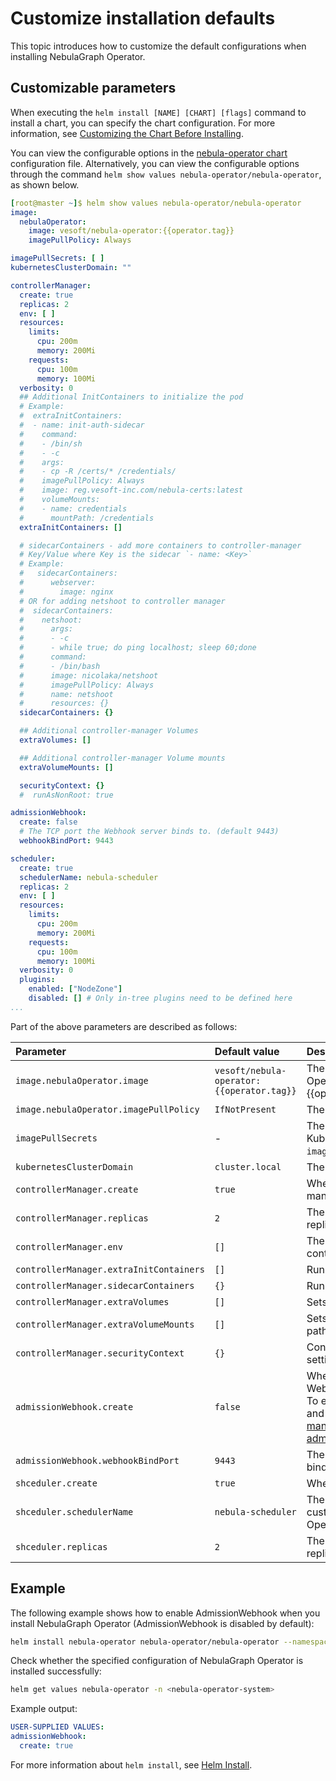 # Customize installation defaults

This topic introduces how to customize the default configurations when installing NebulaGraph Operator.

## Customizable parameters 

When executing the `helm install [NAME] [CHART] [flags]` command to install a chart, you can specify the chart configuration. For more information, see [Customizing the Chart Before Installing](https://helm.sh/docs/intro/using_helm/#customizing-the-chart-before-installing).

You can view the configurable options in the [nebula-operator chart](https://github.com/vesoft-inc/nebula-operator/blob/v{{operator.release}}/charts/nebula-operator/values.yaml) configuration file. Alternatively, you can view the configurable options through the command `helm show values nebula-operator/nebula-operator`, as shown below.

```yaml
[root@master ~]$ helm show values nebula-operator/nebula-operator   
image:
  nebulaOperator:
    image: vesoft/nebula-operator:{{operator.tag}}
    imagePullPolicy: Always

imagePullSecrets: [ ]
kubernetesClusterDomain: ""

controllerManager:
  create: true
  replicas: 2
  env: [ ]
  resources:
    limits:
      cpu: 200m
      memory: 200Mi
    requests:
      cpu: 100m
      memory: 100Mi
  verbosity: 0
  ## Additional InitContainers to initialize the pod
  # Example:
  #  extraInitContainers:
  #  - name: init-auth-sidecar
  #    command:
  #    - /bin/sh
  #    - -c
  #    args:
  #    - cp -R /certs/* /credentials/
  #    imagePullPolicy: Always
  #    image: reg.vesoft-inc.com/nebula-certs:latest
  #    volumeMounts:
  #    - name: credentials
  #      mountPath: /credentials
  extraInitContainers: []

  # sidecarContainers - add more containers to controller-manager
  # Key/Value where Key is the sidecar `- name: <Key>`
  # Example:
  #   sidecarContainers:
  #      webserver:
  #        image: nginx
  # OR for adding netshoot to controller manager
  #  sidecarContainers:
  #    netshoot:
  #      args:
  #      - -c
  #      - while true; do ping localhost; sleep 60;done
  #      command:
  #      - /bin/bash
  #      image: nicolaka/netshoot
  #      imagePullPolicy: Always
  #      name: netshoot
  #      resources: {}
  sidecarContainers: {}

  ## Additional controller-manager Volumes
  extraVolumes: []

  ## Additional controller-manager Volume mounts
  extraVolumeMounts: []

  securityContext: {}
  #  runAsNonRoot: true

admissionWebhook:
  create: false
  # The TCP port the Webhook server binds to. (default 9443)
  webhookBindPort: 9443

scheduler:
  create: true
  schedulerName: nebula-scheduler
  replicas: 2
  env: [ ]
  resources:
    limits:
      cpu: 200m
      memory: 200Mi
    requests:
      cpu: 100m
      memory: 100Mi
  verbosity: 0
  plugins:
    enabled: ["NodeZone"]
    disabled: [] # Only in-tree plugins need to be defined here
...
```

Part of the above parameters are described as follows:

| Parameter                                   | Default value                          | Description                                 |
| :------------------------------------- | :------------------------------ | :----------------------------------------- |
| `image.nebulaOperator.image`           | `vesoft/nebula-operator:{{operator.tag}}` | The image of NebulaGraph Operator, version of which is {{operator.release}}. |
| `image.nebulaOperator.imagePullPolicy` | `IfNotPresent`                  | The image pull policy in Kubernetes.                            |
| `imagePullSecrets`                     | -                               | The image pull secret in Kubernetes. For example `imagePullSecrets[0].name="vesoft"`.|                     
| `kubernetesClusterDomain`              | `cluster.local`                 | The cluster domain.                                |
| `controllerManager.create`             | `true`                          | Whether to enable the controller-manager component.              |
| `controllerManager.replicas`           | `2`                             | The number of controller-manager replicas.                |
| `controllerManager.env`                | `[]`                            | The environment variables for the controller-manager component.                 |
| `controllerManager.extraInitContainers`| `[]`                            | Runs an init container.   |
| `controllerManager.sidecarContainers`  | `{}`                            | Runs a sidecar container.  |
| `controllerManager.extraVolumes`       | `[]`                            | Sets a storage volume.  |
| `controllerManager.extraVolumeMounts`  | `[]`                            | Sets the storage volume mount path.  |
| `controllerManager.securityContext`    | `{}`                            | Configures the access and control settings for NebulaGraph Operator.  |
| `admissionWebhook.create`              | `false`                          | Whether to enable Admission Webhook. This option is disabled. To enable it, set the value to `true` and you will need to install [cert-manager](https://cert-manager.io/docs/installation/helm/). For details, see [Enable admission control](../4.cluster-administration/4.7.security/4.7.2.enable-admission-control.md).             |
| `admissionWebhook.webhookBindPort` | `9443` | The TCP port the Webhook server binds to. It is 9443 by default. |
| `shceduler.create`                     | `true`                          | Whether to enable Scheduler.                       |
| `shceduler.schedulerName`              | `nebula-scheduler`              | The name of the scheduler customized by NebulaGraph Operator.                      |
| `shceduler.replicas`                   | `2`                             | The number of nebula-scheduler replicas.                  |


## Example

The following example shows how to enable AdmissionWebhook when you install NebulaGraph Operator (AdmissionWebhook is disabled by default):

```bash
helm install nebula-operator nebula-operator/nebula-operator --namespace=<nebula-operator-system> --set admissionWebhook.create=true
```

Check whether the specified configuration of NebulaGraph Operator is installed successfully:

```bash
helm get values nebula-operator -n <nebula-operator-system>
```

Example output:

```yaml
USER-SUPPLIED VALUES:
admissionWebhook:
  create: true
```

For more information about `helm install`, see [Helm Install](https://helm.sh/docs/helm/helm_install/).
